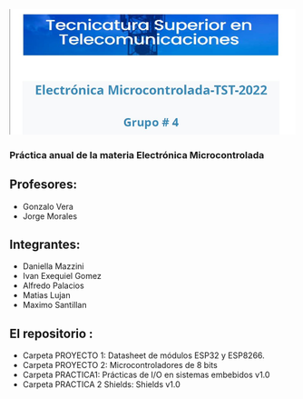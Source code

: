 ![Image text](https://github.com/EMTSTISPC/Grupo4/blob/1ef0de1b33f0af2e8d371f2b9fe5b0307f323c6a/Logo.jpg)

### Práctica anual de la materia Electrónica Microcontrolada

## Profesores:

- Gonzalo Vera
- Jorge Morales

## Integrantes:

-	Daniella Mazzini 
-	Ivan Exequiel Gomez
-	Alfredo Palacios
-	Matias Lujan
-	Maximo Santillan


## El repositorio :

 * Carpeta PROYECTO 1: Datasheet de módulos ESP32 y ESP8266.  
 * Carpeta PROYECTO 2: Microcontroladores de 8 bits
 * Carpeta PRACTICA1: Prácticas de I/O en sistemas embebidos v1.0
 * Carpeta PRACTICA 2 Shields: Shields v1.0
